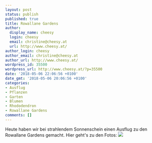 ```yaml
---
layout: post
status: publish
published: true
title: Rowallane Gardens
author:
  display_name: cheesy
  login: cheesy
  email: christine@cheesy.at
  url: http://www.cheesy.at/
author_login: cheesy
author_email: christine@cheesy.at
author_url: http://www.cheesy.at/
wordpress_id: 35500
wordpress_url: http://www.cheesy.at/?p=35500
date: '2018-05-06 22:06:56 +0100'
date_gmt: '2018-05-06 20:06:56 +0100'
categories:
- Ausflug
- Pflanzen
- Garten
- Blumen
- Rhododendron
- Rowallane Gardens
comments: []
---
```

Heute haben wir bei strahlendem Sonnenschein einen Ausflug zu den Rowallane Gardens gemacht.
Hier geht's zu den Fotos:
[![](http://www.cheesy.at/wp-content/uploads/Rowallane-001.jpg)](http://www.cheesy.at/fotos/ausfluege/2018-2/rowallane-gardens/)
